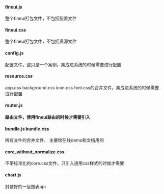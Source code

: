 #### fineui.js

整个fineui打包文件，不包括配置文件

#### fineui.css

整个fineui打包文件，不包括资源文件

#### config.js

配置文件，这只是一个案例，集成进系统的时候需要进行配置

#### resource.css

app.css background.css icon.css font.css的合并文件，集成进系统的时候需要进行配置

#### router.js

#### 路由文件，使用fineui路由的时候才需要引入

#### bundle.js bundle.css

所有文件的合并文件， 主要给在线demo和文档用的

#### core_without_normalize.css

不带标准化的core.css文件，只引入通用css样式的时候才需要

#### chart.js

封装好的一层图表api
